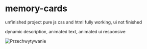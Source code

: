 # memory-cards
unfinished project pure js css and html 
fully working, ui not finished

dynamic description, animated text, animated ui responsive


![Przechwytywanie](https://user-images.githubusercontent.com/105516638/234105936-a32d288f-8f08-4415-93cf-90630a41a6e8.PNG)

